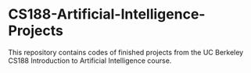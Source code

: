 # CS188-Artificial-Intelligence-Projects

This repository contains codes of finished projects from the UC Berkeley CS188 Introduction to Artificial Intelligence course.
